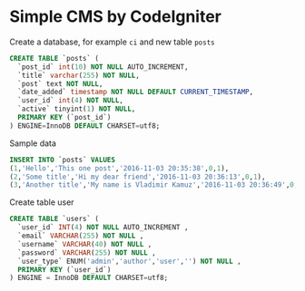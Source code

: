 # Simple CMS by CodeIgniter

Create a database, for example `ci` and new table `posts`

```sql
CREATE TABLE `posts` (
  `post_id` int(10) NOT NULL AUTO_INCREMENT,
  `title` varchar(255) NOT NULL,
  `post` text NOT NULL,
  `date_added` timestamp NOT NULL DEFAULT CURRENT_TIMESTAMP,
  `user_id` int(4) NOT NULL,
  `active` tinyint(1) NOT NULL,
  PRIMARY KEY (`post_id`)
) ENGINE=InnoDB DEFAULT CHARSET=utf8;
```

Sample data

```sql
INSERT INTO `posts` VALUES
(1,'Hello','This one post','2016-11-03 20:35:38',0,1),
(2,'Some title','Hi my dear friend','2016-11-03 20:36:13',0,1),
(3,'Another title','My name is Vladimir Kamuz','2016-11-03 20:36:49',0,0);
```

Create table user

```sql
CREATE TABLE `users` (
  `user_id` INT(4) NOT NULL AUTO_INCREMENT ,
  `email` VARCHAR(255) NOT NULL ,
  `username` VARCHAR(40) NOT NULL ,
  `password` VARCHAR(255) NOT NULL ,
  `user_type` ENUM('admin','author','user','') NOT NULL ,
  PRIMARY KEY (`user_id`)
) ENGINE = InnoDB DEFAULT CHARSET=utf8;